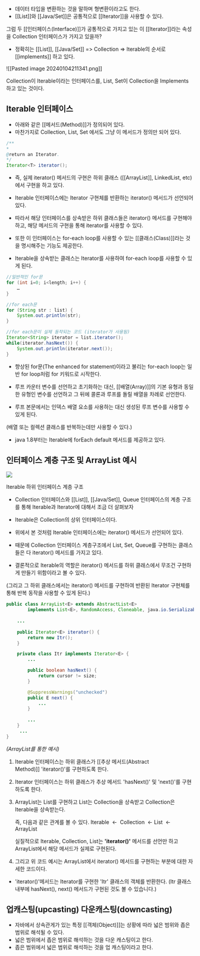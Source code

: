 - 데이터 타입을 변환하는 것을 말하며 형변환이라고도 한다.
- [[List]]와 [[Java/Set]]은 공통적으로 [[Iterator]]을 사용할 수 있다. 

그럼 두 [[인터페이스(Interface)]]가 공통적으로 가지고 있는 이 [[Iterator]]라는 속성을 Collection 인터페이스가 가지고 있을까?

- 정확히는 [[List]], [[Java/Set]] => Collection => Iterable의 순서로 [[implements]] 하고 있다.

![[Pasted image 20240104211341.png]]


Collection이 Iterable이라는 인터페이스를, List, Set이 Collection을 Implements 하고 있는 것이다.


## Iterable 인터페이스
- 아래와 같은 [[메서드(Method)]]가 정의되어 있다.
- 마찬가지로 Collection, List, Set 에서도 그냥 이 메서드가 정의만 되어 있다.

```java
/**
* 
@return an Iterator.
*/
Iterator<T> iterator();
```

- 즉, 실제 iterator() 메서드의 구현은 하위 클래스 ([[ArrayList]], LinkedList, etc)에서 구현을 하고 있다.

- Iterable 인터페이스에는 Iterator 구현체를 반환하는 iterator() 메서드가 선언되어 있다.
- 따라서 해당 인터페이스를 상속받은 하위 클래스들은 iterator() 메서드를 구현해야 하고, 해당 메서드의 구현을 통해 iterator를 사용할 수 있다.

- 또한 이 인터페이스는 for-each loop를 사용할 수 있는 [[클래스(Class)]]라는 것을 명시해주는 기능도 제공한다.
- Iterable을 상속받는 클래스는 Iterator를 사용하여 for-each loop를 사용할 수 있게 된다.

```java
//일반적인 for문
for (int i=0; i<length; i++) {
    …
}

//for each문
for (String str : list) {
    System.out.println(str);
}

//for each문이 실제 동작되는 코드 (iterator가 사용됨)
Iterator<String> iterator = list.iterator();
while(iterator.hasNext()) {
    System.out.println(iterator.next());
}
```

- 향상된 for문(The enhanced for statement)이라고 불리는 for-each loop는 일반 for loop처럼 for 키워드로 시작한다.

- 루프 카운터 변수를 선언하고 초기화하는 대신, [[배열(Array)]]의 기본 유형과 동일한 유형인 변수를 선언하고 그 뒤에 콜론과 루프를 돌릴 배열을 차례로 선언한다.
- 루프 본문에서는 인덱스 배열 요소를 사용하는 대신 생성된 루프 변수를 사용할 수 있게 된다.

(배열 또는 컬렉션 클래스를 반복하는데만 사용할 수 있다.)

* java 1.8부터는 Iterable에 forEach default 메서드를 제공하고 있다.

## 인터페이스 계층 구조 및 ArrayList 예시

![](https://blog.kakaocdn.net/dn/bgbJkF/btrSCLQz8Qd/e94GtwAHsKuND48KMFhEf1/img.jpg)

Iterable 하위 인터페이스 계층 구조

- Collection 인터페이스와 [[List]], [[Java/Set]], Queue 인터페이스의 계층 구조를 통해 Iterable과 Iterator에 대해서 조금 더 살펴보자

- Iterable은 Collection의 상위 인터페이스이다.
- 위에서 본 것처럼 Iterable 인터페이스에는 iterator() 메서드가 선언되어 있다.

- 때문에 Collection 인터페이스 계층구조에서 List, Set, Queue를 구현하는 클래스들은 다 iterator() 메서드를 가지고 있다.

- 결론적으로 Iterable의 역할은 iterator() 메서드를 하위 클래스에서 무조건 구현하게 만들기 위함이라고 볼 수 있다.

(그리고 그 하위 클래스에서는 iterator() 메서드를 구현하여 반환된 Iterator 구현체를 통해 반복 동작을 사용할 수 있게 된다.)

```java
public class ArrayList<E> extends AbstractList<E>
        implements List<E>, RandomAccess, Cloneable, java.io.Serializable {
 
    ...
     
    public Iterator<E> iterator() {
        return new Itr();
    }

    private class Itr implements Iterator<E> {
        ...

        public boolean hasNext() {
            return cursor != size;
        }

        @SuppressWarnings("unchecked")
        public E next() {
            ...
        }
        
        ...
    }  
     ...
}
```

_(ArrayList를 통한 예시)_

1. Iterable 인터페이스는 하위 클래스가 [[추상 메서드(Abstract Method)]] 'iterator()'를 구현하도록 한다.
2. Iterator 인터페이스는 하위 클래스가 추상 메서드 'hasNext()' 및 'next()'를 구현하도록 한다.
3. ArrayList는 List를 구현하고 List는 Collection을 상속받고 Collection은 Iterable을 상속받는다.  
      
	즉, 다음과 같은 관계를 볼 수 있다.
	Iterable  <-  Collection  <- List  <-  ArrayList
	
	실질적으로 Iterable, Collection, List는 **'iterator()'** 메서드를 선언만 하고 ArrayList에서 해당 메서드가 실제로 구현된다.
      
4. 그리고 위 코드 예시는 ArrayList에서 iterator() 메서드를 구현하는 부분에 대한 자세한 코드이다.
- 'iterator()'메서드는 Iterator를 구현한 'Itr' 클래스의 객체를 반환한다. (Itr 클래스 내부에 hasNext(), next() 메서드가 구현된 것도 볼 수 있습니다.)

## 업캐스팅(upcasting) 다운캐스팅(downcasting)

- 자바에서 상속관게가 있는 특정 [[객체(Object)]]는 상황에 따라 넓은 범위와 좁은 범위로 해석될 수 있다.
- 넓은 범위에서 좁은 범위로 해석하는 것을 다운 캐스팅이고 한다.
- 좁은 범위에서 넓은 범위로 해석하는 것을 업 캐스팅이라고 한다.

